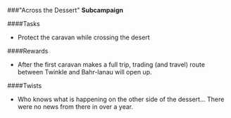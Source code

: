 ###"Across the Dessert"
__Subcampaign__

####Tasks
  * Protect the caravan while crossing the desert

####Rewards
  * After the first caravan makes a full trip, trading (and travel) route
  between Twinkle and Bahr-lanau will open up.

####Twists
  * Who knows what is happening on the other side of the dessert... There
  were no news from there in over a year.
